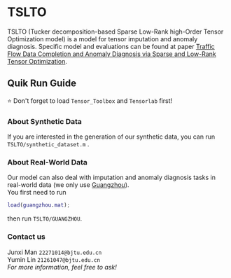 # TSLTO
TSLTO (Tucker decomposition-based Sparse Low-Rank high-Order Tensor Optimization model) is a model for tensor imputation and anomaly diagnosis. Specific model and evaluations can be found at paper [Traffic Flow Data Completion and Anomaly Diagnosis via Sparse and Low-Rank Tensor Optimization](https://arxiv.org/abs/2504.02245 "our paper").
## Quik Run Guide
:star: Don't forget to load `Tensor_Toolbox` and `Tensorlab` first!
### About Synthetic Data
If you are interested in the generation of our synthetic data, you can run `TSLTO/synthetic_dataset.m` .
### About Real-World Data
Our model can also deal with imputation and anomaly diagnosis tasks in real-world data (we only use [Guangzhou](https://zenodo.org/records/1205229 "You can get raw data Guangzhou here")).  
You first need to run
```matlab
load(guangzhou.mat);
```
then run `TSLTO/GUANGZHOU`.  
### Contact us
Junxi Man `22271014@bjtu.edu.cn`  
Yumin Lin `21261047@bjtu.edu.cn`  
*For more information, feel free to ask!* 

